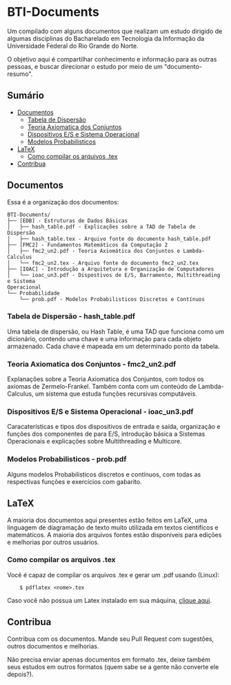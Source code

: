 # BTI-Documents

Um compilado com alguns documentos que realizam um estudo dirigido de algumas
 disciplinas do Bacharelado em Tecnologia da Informação da Universidade Federal
 do Rio Grande do Norte.

O objetivo aqui é compartilhar conhecimento e informação para as outras pessoas,
e buscar direcionar o estudo por meio de um "documento-resumo".

## Sumário #

* [Documentos](#documentos)
  * [Tabela de Dispersão](#tabela-de-dispersão---hash_tablepdf)
  * [Teoria Axiomatica dos Conjuntos](#teoria-axiomatica-dos-conjuntos---fmc2_un2pdf)
  * [Dispositivos E/S e Sistema Operacional](#dispositivos-es-e-sistema-operacional---ioac_un3pdf)
  * [Modelos Probabilisticos](#modelos-probabilisticos---probpdf)
* [LaTeX](#latex)
  * [Como compilar os arquivos .tex](#como-compilar-os-arquivos-tex)
* [Contribua](#contribua)

## Documentos #

Essa é a organização dos documentos:

```plain-text
BTI-Documents/
├── [EDB] - Estruturas de Dados Básicas
│   ├── hash_table.pdf - Explicações sobre a TAD de Tabela de Dispersão
│   ├── hash_table.tex - Arquivo fonte do documento hash_table.pdf
├── [FMC2] - Fundamentos Matemáticos da Computação 2
│   ├── fmc2_un2.pdf - Teoria Axiomática dos Conjuntos e Lambda-Calculus
│   └── fmc2_un2.tex - Arquivo fonte do documento fmc2_un2.tex
├── [IOAC] - Introdução a Arquitetura e Organização de Computadores
│   └── ioac_un3.pdf - Dispostivos de E/S, Barramento, Multithreading e Sistema
Operacional
└── Probabilidade
    └── prob.pdf - Modelos Probabilisticos Discretos e Contínuos
```

### Tabela de Dispersão - hash_table.pdf #

Uma tabela de dispersão, ou Hash Table, é uma TAD que funciona como
um dicionário, contendo uma chave e uma informação para cada objeto
armazenado. Cada chave é mapeada em um determinado ponto da tabela.

### Teoria Axiomatica dos Conjuntos - fmc2_un2.pdf #

Explanações sobre a Teoria Axiomatica dos Conjuntos, com todos os axiomas
de Zermelo-Frankel. Também conta com um conteúdo de Lambda-Calculus,
um sistema que estuda funções recursivas computáveis.

### Dispositivos E/S e Sistema Operacional - ioac_un3.pdf #

Caracaterísticas e tipos dos dispositivos de entrada e saída, organização
e funções dos componentes de para E/S, introdução básica a Sistemas Operacionais
e explicações sobre Multithreading e Multicore.

### Modelos Probabilisticos - prob.pdf #

Alguns modelos Probabilisticos discretos e contínuos, com todas as respectivas
funções e exercícios com gabarito.

## LaTeX #

A maioria dos documentos aqui presentes estão feitos em LaTeX, uma linguagem de
diagramação de texto muito utilizada em textos cientifícos e matemáticos.
A maioria dos arquivos fontes estão disponíveis para edições e melhorias por
outros usuários.

### Como compilar os arquivos .tex #

Você é capaz de compilar os arquivos .tex e gerar um .pdf usando (Linux):

```plain-text
    $ pdflatex <nome>.tex
```

Caso você não possua um Latex instalado em sua máquina, [clique aqui](http://ubuntued.info/como-instalar-o-latex-no-ubuntu).

## Contribua #

Contribua com os documentos. Mande seu Pull Request com sugestões, outros
documentos e melhorias.

Não precisa enviar apenas documentos em formato .tex, deixe também seus estudos
em outros formatos (quem sabe se a gente não converte ele depois?).
